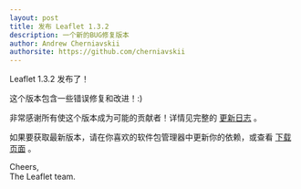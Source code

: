 ```yaml
---
layout: post
title: 发布 Leaflet 1.3.2
description: 一个新的BUG修复版本
author: Andrew Cherniavskii
authorsite: https://github.com/cherniavskii
---
```


Leaflet 1.3.2 发布了！

这个版本包含一些错误修复和改进！:)

非常感谢所有使这个版本成为可能的贡献者！详情见完整的 [更新日志](https://github.com/Leaflet/Leaflet/blob/master/CHANGELOG.md) 。

如果要获取最新版本，请在你喜欢的软件包管理器中更新你的依赖，或查看 [下载页面](https://leafletjs.com/download.html) 。

Cheers,<br>
The Leaflet team.
